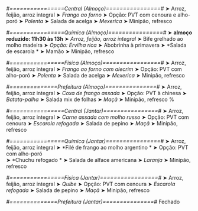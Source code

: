 
*#================Central (Almoço)================#*
➤ Arroz, feijão, arroz integral
➤ *Frango ao forno*
➤ Opção: PVT com cenoura e alho-poró
➤ *Polenta*
➤ Salada de acelga
➤ *Mexerica*
➤ Minipão, refresco

*#================Química (Almoço)================#*
➤ **almoço reduzido: 11h30 às 13h**
➤ *Arroz, feijão, arroz integral*
➤ Bife grelhado ao molho madeira
➤ *Opção: Ervilha rica*
➤ Abobrinha à primavera 
➤ *Salada de escarola *
➤ Mamão
➤ Minipão, refresco

*#================Física (Almoço)=================#*
➤ Arroz, feijão, arroz integral
➤ *Frango ao forno com alecrim*
➤ Opção: PVT com alho-poró
➤ *Polenta*
➤ Salada de acelga
➤ *Mexerica*
➤ Minipão, refresco

*#==============Prefeitura (Almoço)===============#*
➤ Arroz, feijão, arroz integral
➤ *Coxa de frango assada*
➤ Opção: PVT à chinesa
➤ *Batata-palha*
➤ Salada mix de folhas 
➤ *Maçã*
➤ Minipão, refresco
%

*#================Central (Jantar)================#*
➤ Arroz, feijão, arroz integral
➤ *Carne assada com molho russo*
➤ Opção: PVT com cenoura
➤ *Escarola refogada*
➤ Salada de pepino
➤ *Maçã*
➤ Minipão, refresco

*#================Química (Jantar)================#*
➤ Arroz, feijão, arroz integral
➤ *Filé de frango ao molho argentino  *
➤ Opção: PVT com alho-poró  
➤ *Chuchu refogado *
➤ Salada de alface americana 
➤ *Laranja*
➤ Minipão, refresco

*#================Física (Jantar)=================#*
➤ Arroz, feijão, arroz integral
➤ *Quibe*
➤ Opção: PVT com cenoura
➤ *Escarola refogada*
➤ Salada de pepino
➤ *Maçã*
➤ Minipão, refresco

*#==============Prefeitura (Jantar)===============#*
Fechado
